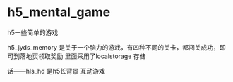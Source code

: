 # h5_mental_game
h5一些简单的游戏


h5_jyds_memory 是关于一个脑力的游戏，有四种不同的关卡，都闯关成功，即可到落地页领取奖励 里面采用了localstorage 存储

话——hls_hd 是h5长背景 互动游戏
